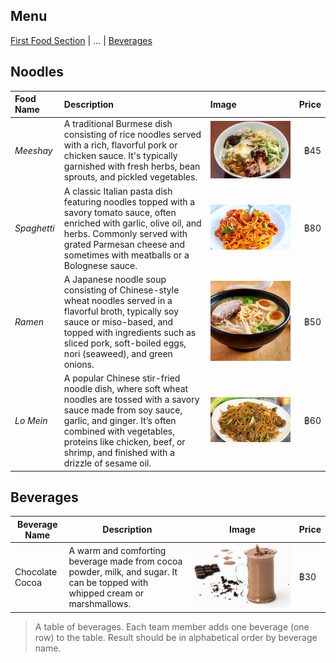 ## Menu

[First Food Section](#first-food-section) | ... | [Beverages](#beverages)

## Noodles

| Food Name              | Description         | Image          | Price  |
|:-----------------------|:--------------------|:---------------|-------:|
| *Meeshay*              | A traditional Burmese dish consisting of rice noodles served with a rich, flavorful pork or chicken sauce. It's typically garnished with fresh herbs, bean sprouts, and pickled vegetables.   | ![image1](images/Meeshay.webp) | ฿45 |
| *Spaghetti*            | A classic Italian pasta dish featuring noodles topped with a savory tomato sauce, often enriched with garlic, olive oil, and herbs. Commonly served with grated Parmesan cheese and sometimes with meatballs or a Bolognese sauce.       | ![image2](images/Spaghetti.jpg) | ฿80 |
| *Ramen*                |  A Japanese noodle soup consisting of Chinese-style wheat noodles served in a flavorful broth, typically soy sauce or miso-based, and topped with ingredients such as sliced pork, soft-boiled eggs, nori (seaweed), and green onions.         | ![image3](images/Ramen.jpg) | ฿50  |
| *Lo Mein*              | A popular Chinese stir-fried noodle dish, where soft wheat noodles are tossed with a savory sauce made from soy sauce, garlic, and ginger. It’s often combined with vegetables, proteins like chicken, beef, or shrimp, and finished with a drizzle of sesame oil.         | ![image4](images/Lomein.webp) | ฿60  |


## Beverages

Beverage Name|Description|Image|Price
---|---|---|---
Chocolate Cocoa | A warm and comforting beverage made from cocoa powder, milk, and sugar. It can be topped with whipped cream or marshmallows. |![image5](images/ChocolateCocao.JPG)|฿30

> A table of beverages. Each team member adds one beverage (one row) to the table.
> Result should be in alphabetical order by beverage name.
